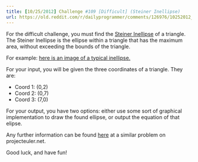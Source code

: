 ```yaml
---
title: [10/25/2012] Challenge #109 [Difficult] (Steiner Inellipse)
url: https://old.reddit.com/r/dailyprogrammer/comments/126976/10252012_challenge_109_difficult_steiner_inellipse/
---
```


For the difficult challenge, you must find the [Steiner Inellipse](http://en.wikipedia.org/wiki/Steiner_inellipse) of a triangle.  The Steiner Inellipse is the ellipse within a triangle that has the maximum area, without exceeding the bounds of the triangle.

For example: [here is an image of a typical inellipse.](http://upload.wikimedia.org/wikipedia/commons/thumb/0/0a/Steiner_Inellipse.svg/250px-Steiner_Inellipse.svg.png)

For your input, you will be given the three coordinates of a triangle.  They are:

* Coord 1: (0,2)
* Coord 2: (0,7)
* Coord 3: (7,0)

For your output, you have two options: either use some sort of graphical implementation to draw the found ellipse, or output the equation of that elipse.

Any further information can be found [here](http://projecteuler.net/problem=385) at a similar problem on projecteuler.net.

Good luck, and have fun!
